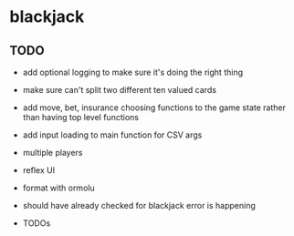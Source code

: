 # blackjack

## TODO
- add optional logging to make sure it's doing the right thing

- make sure can't split two different ten valued cards
- add move, bet, insurance choosing functions to the game state rather than having top level functions
- add input loading to main function for CSV args
- multiple players
- reflex UI
- format with ormolu
- should have already checked for blackjack error is happening
- TODOs
